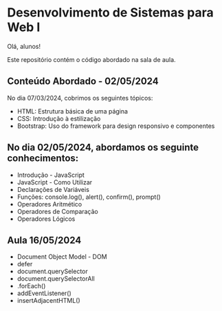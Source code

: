 # Desenvolvimento de Sistemas para Web I

Olá, alunos!

Este repositório contém o código abordado na sala de aula.

## Conteúdo Abordado - 02/05/2024

No dia 07/03/2024, cobrimos os seguintes tópicos:

- HTML: Estrutura básica de uma página
- CSS: Introdução à estilização
- Bootstrap: Uso do framework para design responsivo e componentes

## No dia 02/05/2024, abordamos os seguinte conhecimentos:



- Introdução - JavaScript
- JavaScript - Como Utilizar
- Declarações de Variáveis
- Funções: console.log(), alert(), confirm(), prompt()
- Operadores Aritmético
- Operadores de Comparação
- Operadores Lógicos

## Aula 16/05/2024

- Document Object Model - DOM
- defer
- document.querySelector
- document.querySelectorAll
- .forEach()
- addEventListener()
- insertAdjacentHTML()
